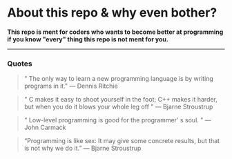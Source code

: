 # About this repo & why even bother? 
**This repo is ment for coders who wants to become better at programming if you know "every" thing this repo is not ment for you.**

---
### Quotes
> " The only way to learn a new programming language is by writing programs in it."
―  Dennis Ritchie

> " C makes it easy to shoot yourself in the foot; C++ makes it harder, but when you do it blows your whole leg off "
― Bjarne Stroustrup

> " Low-level programming is good for the programmer' s soul. "
―  John Carmack

> “Programming is like sex: It may give some concrete results, but that is not why we do it.”
― Bjarne Stroustrup

 
 
